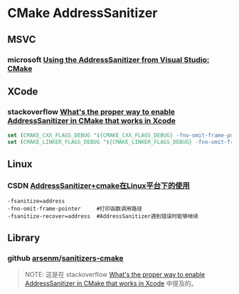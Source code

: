 # CMake AddressSanitizer

## MSVC



### microsoft [Using the AddressSanitizer from Visual Studio: CMake](https://docs.microsoft.com/en-us/cpp/sanitizers/asan?view=msvc-170#ide-cmake)



## XCode

### stackoverflow [What's the proper way to enable AddressSanitizer in CMake that works in Xcode](https://stackoverflow.com/questions/44320465/whats-the-proper-way-to-enable-addresssanitizer-in-cmake-that-works-in-xcode)



```cmake
set (CMAKE_CXX_FLAGS_DEBUG "${CMAKE_CXX_FLAGS_DEBUG} -fno-omit-frame-pointer -fsanitize=address")
set (CMAKE_LINKER_FLAGS_DEBUG "${CMAKE_LINKER_FLAGS_DEBUG} -fno-omit-frame-pointer -fsanitize=address")
```



## Linux

### CSDN [AddressSanitizer+cmake在Linux平台下的使用](https://blog.csdn.net/I_ren/article/details/106348994)

```shell
-fsanitize=address
-fno-omit-frame-pointer     #打印函数调用路径
-fsanitize-recover=address  #AddressSanitizer遇到错误时能够继续
```



## Library



### github [arsenm](https://github.com/arsenm)/**[sanitizers-cmake](https://github.com/arsenm/sanitizers-cmake)**

> NOTE: 这是在 stackoverflow [What's the proper way to enable AddressSanitizer in CMake that works in Xcode](https://stackoverflow.com/questions/44320465/whats-the-proper-way-to-enable-addresssanitizer-in-cmake-that-works-in-xcode) 中提及的。

